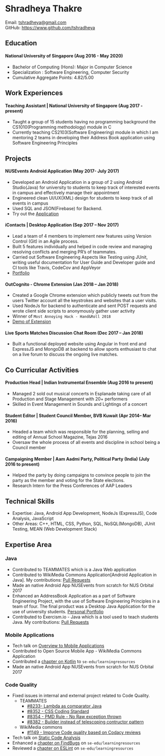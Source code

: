 # Shradheya Thakre

Email: tshradheya@gmail.com <br>
GitHub: https://www.github.com/tshradheya

## Education

#### National University of Singapore (Aug 2016 - May 2020)
- Bachelor of Computing (Hons): Major in Computer Science
- Specialization : Software Engineering, Computer Security
- Cumulative Aggregate Points: 4.82/5.00

## Work Experiences

#### Teaching Assistant | National University of Singapore (Aug 2017 - present)

- Taught a group of 15 students having no programming background the CS1010(Programming methodology) module in C
- Currently teaching CS2103(Software Engineering) module in which I am mentoring 2 teams in developing their Address Book application using Software Engineering Principles

## Projects

#### NUSEvents Android Application (May 2017- July 2017)
- Developed an Android Application in a group of 2 using Android Studio(Java) for university to students to keep track of interested events in campus and effectively manage their appointment
- Engineered clean UI/UX(XML) design for students to keep track of all events in campus
- Used SQL and JSON(Firebase) for Backend.
- Try out the [Application](https://github.com/tshradheya/NUSEvents-Orbital)


#### iContacts | Desktop Application	(Sep 2017 – Nov 2017)
- Lead a team of 4 members to implement new features using Version Control (Git) in an Agile process.
- Built 5 features individually and helped in code review and managing resolving conflicts and merging
PR’s of teammates.
- Carried out Software Engineering Aspects like Testing using JUnit, writing useful documentation for
User Guide and Developer guide and CI tools like Travis, CodeCov and AppVeyor
- [Portfolio](https://cs2103aug2017-w14-b1.github.io/main/team/tshradheya.html)


#### OutCognito - Chrome Extension (Jan 2018 – Jan 2018)
- Created a Google Chrome extension which publicly tweets out from the users Twitter account all the keystrokes and websites that a user visits.
- Used NodeJs for backend to authenticate and sent POST requests and wrote client side scripts to anonymously gather user activity
- Winner of `Most Annoying Hack - Hand&Roll 2018`
- [Demo of Extension](https://github.com/tshradheya/chrome-extension-twitter)

#### Live Sports Matches Discussion Chat Room (Dec 2017 – Jan 2018)
- Built a functional deployed website using Angular in front end and ExpressJS and MongoDB at backend to allow sports enthusiast to chat on a live forum to discuss the ongoing live matches.


## Co Curricular Activities


#### Production Head | Indian Instrumental Ensemble (Aug 2016 to present)
- Managed 2 sold out musical concerts in Esplanade taking care of all Production and Stage Management with 20+ performers
- Skilled in Event Management in Sounds and Lightings of a concert

#### Student Editor | Student Council Member, BVB Kuwait (Apr 2014– Mar 2016)
- Headed a team which was responsible for the planning, selling and editing of Annual School Magazine, Tejas 2016
- Oversaw the whole process of all events and discipline in school being a Council member

#### Campaigning Member | Aam Aadmi Party, Political Party (India) (July 2016 to present)
- Helped the party by doing campaigns to convince people to join the party as the member and voting for the State elections.
- Research Intern for the Press Conferences of AAP Leaders

## Technical Skills

- Expertise: Java, Android App Development, NodeJs (ExpressJS), Code Analysis, JavaScript
- Other Areas: C++, HTML, CSS, Python, SQL, NoSQL(MongoDB), JUnit Testing, MEAN (Web Development Stack)

## Expertise Area

### Java
- Contributed to TEAMMATES which is a Java Web application
- Contributed to WikiMedia Commons Application[Android Application in Java]. My contributions: [Pull Requests](https://github.com/commons-app/apps-android-commons/pulls?q=is%3Apr+author%3Atshradheya+is%3Aclosed)
- Made an native Android App NUSEvents from scratch for NUS Orbital 2017
- Enhanced an AddressBook Application as a part of Software Engineering Project, with the use of Software Engineering Principles in a team of four. The final product was a Desktop Java Application for the use of university students. [Personal Portfolio](https://cs2103aug2017-w14-b1.github.io/main/team/tshradheya.html)
- Contributed to Exercism.io - Java which is a tool used to teach students Java. My contributions:
[Pull Requests](https://github.com/exercism/java/pulls?q=is%3Apr+author%3Atshradheya+is%3Aclosed)


### Mobile Applications
- Tech talk on [Overview to Mobile Applications](https://github.com/nus-cs3281/2018/issues/11)
- Contributed to Open Source Mobile App - WikiMedia Commons Application
- Contributed a [chapter on Kotlin](https://github.com/se-edu/learningresources/blob/master/contents/kotlin/kotlin.md) to `se-edu/learningresources`
- Made an native Android App NUSEvents from scratch for NUS Orbital 2017

### Code Quality
- Fixed issues in internal and external project related to Code Quality.
    - TEAMMATES
        - [#8233- Lambda as comparator Java](https://github.com/TEAMMATES/teammates/pull/8233)
        - [#8352 - CSS Coding Standard](https://github.com/TEAMMATES/teammates/pull/8352)
        - [#8354 - PMD Rule - No Raw exception thrown](https://github.com/TEAMMATES/teammates/pull/8354)
        - [#8382 - Builder instead of telescoping contructor pattern](https://github.com/TEAMMATES/teammates/pull/8382)
    - WikiMedia commons
        - [#1149 - Imporve Code quality based on Codacy reviews](https://github.com/commons-app/apps-android-commons/pull/1149)
- Tech talk on [Static Code Analysis](https://github.com/nus-cs3281/2018/issues/34)
- Enhanced a [chapter on FindBugs](https://github.com/se-edu/learningresources/pull/28) on `se-edu/learningresources`
- Reviewed a [chapter on ESLint](https://github.com/se-edu/learningresources/pull/38) on `se-edu/learningresources`
